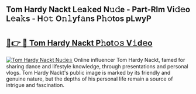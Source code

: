 ## Tom Hardy Nackt L𝚎a𝚔ed N𝚞𝚍e - Part-Rlm Vi𝚍𝚎o L𝚎a𝚔s - H𝚘𝚝 O𝚗𝚕yf𝚊ns P𝚑𝚘tos pLwyP

# <h2><a href="http://kf354w.oniu.top/?m=Tom+Hardy+Nackt">🔗👉 🔴 Tom Hardy Nackt P𝚑ot𝚘𝚜 V𝚒d𝚎o</a></h2>

[![Tom Hardy Nackt Nu𝚍e𝚜](https://i.imgur.com/0qMVB7G.gif)](http://kf354w.oniu.top/?m=Tom+Hardy+Nackt)
Online influencer Tom Hardy Nackt, famed for sharing dance and lifestyle knowledge, through presentations and personal vlogs. Tom Hardy Nackt's public image is marked by its friendly and genuine nature, but the depths of his personal life remain a source of intrigue and fascination.  
